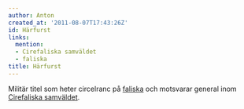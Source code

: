 ```yaml
---
author: Anton
created_at: '2011-08-07T17:43:26Z'
id: Härfurst
links:
  mention:
  - Cirefaliska samväldet
  - faliska
title: Härfurst
---
```


Militär titel som heter circelranc på [faliska] och motsvarar general inom [Cirefaliska samväldet].

  [faliska]: faliska
  [Cirefaliska samväldet]: Cirefaliska_samväldet
